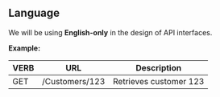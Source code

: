 ## Language

We will be using **English-only** in the design of API interfaces.

**Example:**

VERB | URL | Description |
---- | --- | ----------- |
GET  | /Customers/123 | Retrieves customer 123 |
